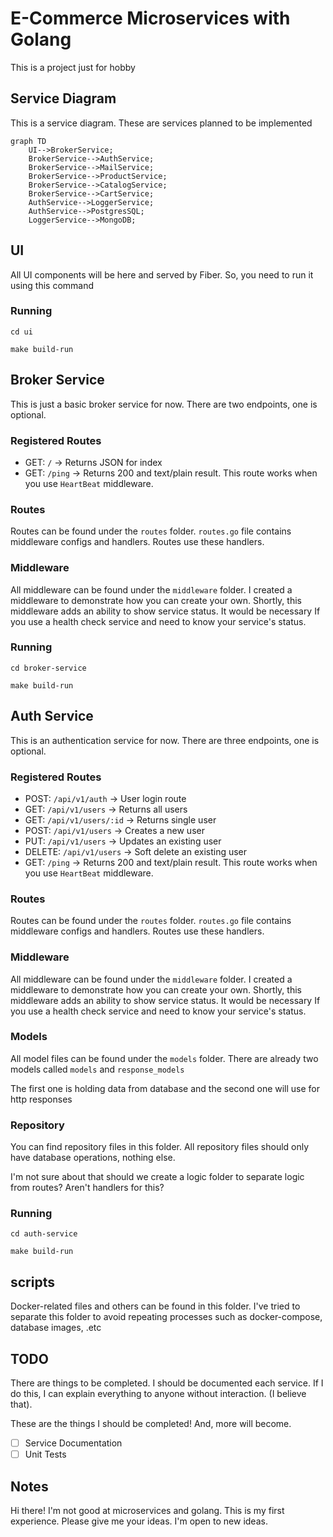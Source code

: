 # E-Commerce Microservices with Golang

This is a project just for hobby

## Service Diagram

This is a service diagram. These are services planned to be implemented

```mermaid
graph TD
	UI-->BrokerService;
	BrokerService-->AuthService;
	BrokerService-->MailService;
	BrokerService-->ProductService;
	BrokerService-->CatalogService;
	BrokerService-->CartService;
	AuthService-->LoggerService;
	AuthService-->PostgresSQL;
	LoggerService-->MongoDB;
```

## UI

All UI components will be here and served by Fiber. So, you need to run it using this command

### Running

```
cd ui

make build-run
```

## Broker Service

This is just a basic broker service for now. There are two endpoints, one is optional.

### Registered Routes

- GET: `/` -> Returns JSON for index
- GET: `/ping` -> Returns 200 and text/plain result. This route works when you use `HeartBeat` middleware.

### Routes

Routes can be found under the `routes` folder. `routes.go` file contains middleware configs and handlers. Routes use these handlers.

### Middleware

All middleware can be found under the `middleware` folder. I created a middleware to demonstrate how you can create your own. Shortly, this middleware adds an ability to show service status. It would be necessary If you use a health check service and need to know your service's status.

### Running

```
cd broker-service

make build-run
```

## Auth Service

This is an authentication service for now. There are three endpoints, one is optional.

### Registered Routes

- POST: `/api/v1/auth` -> User login route
- GET: `/api/v1/users` -> Returns all users
- GET: `/api/v1/users/:id` -> Returns single user
- POST: `/api/v1/users` -> Creates a new user
- PUT: `/api/v1/users` -> Updates an existing user
- DELETE: `/api/v1/users` -> Soft delete an existing user
- GET: `/ping` -> Returns 200 and text/plain result. This route works when you use `HeartBeat` middleware.

### Routes

Routes can be found under the `routes` folder. `routes.go` file contains middleware configs and handlers. Routes use these handlers.

### Middleware

All middleware can be found under the `middleware` folder. I created a middleware to demonstrate how you can create your own. Shortly, this middleware adds an ability to show service status. It would be necessary If you use a health check service and need to know your service's status.

### Models

All model files can be found under the `models` folder. There are already two models called `models` and `response_models`

The first one is holding data from database and the second one will use for http responses

### Repository

You can find repository files in this folder. All repository files should only have database operations, nothing else.

I'm not sure about that should we create a logic folder to separate logic from routes? Aren't handlers for this?

### Running

```
cd auth-service

make build-run
```

## scripts

Docker-related files and others can be found in this folder. I've tried to separate this folder to avoid repeating processes such as docker-compose, database images, .etc


## TODO

There are things to be completed. I should be documented each service. If I do this, I can explain everything to anyone without interaction. (I believe that).

These are the things I should be completed! And, more will become.

- [ ] Service Documentation
- [ ] Unit Tests

## Notes

Hi there! I'm not good at microservices and golang. This is my first experience. Please give me your ideas. I'm open to new ideas.